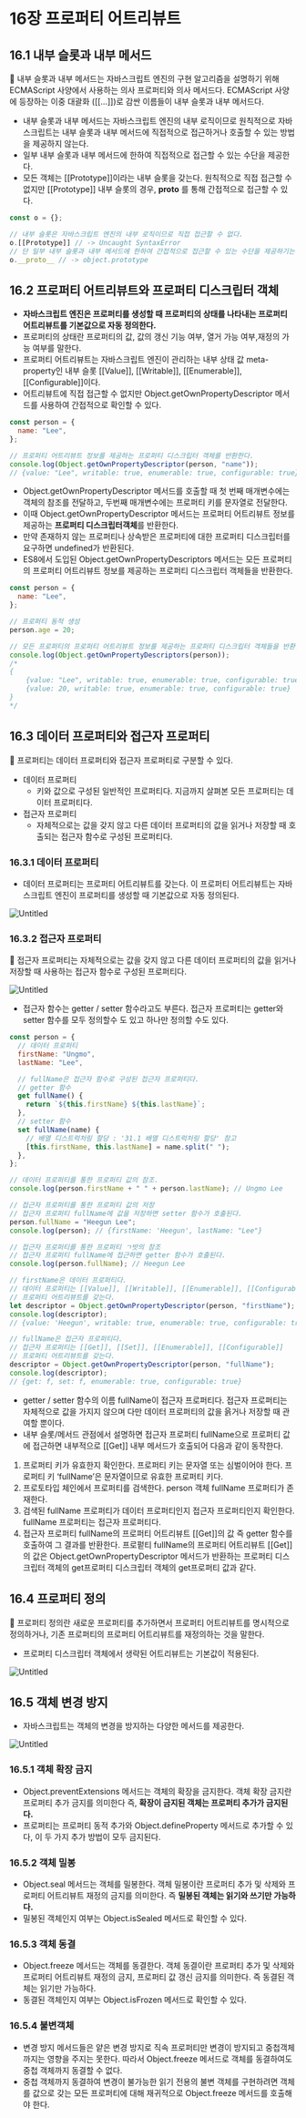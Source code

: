 # 16장 프로퍼티 어트리뷰트

## 16.1 내부 슬롯과 내부 메서드

<aside>
📌 내부 슬롯과 내부 메서드는 자바스크립트 엔진의 구현 알고리즘을 설명하기 위해 ECMAScript 사양에서 사용하는 의사 프로퍼티와 의사 메서드다. ECMAScript 사양에 등장하는 이중 대괄화 ([[…]])로 감싼 이름들이 내부 슬롯과 내부 메서드다.

</aside>

- 내부 슬롯과 내부 메서드는 자바스크립트 엔진의 내부 로직이므로 원칙적으로 자바스크립트는 내부 슬롯과 내부 메서드에 직접적으로 접근하거나 호출할 수 있는 방법을 제공하지 않는다.
- 일부 내부 슬롯과 내부 메서드에 한하여 직접적으로 접근할 수 있는 수단을 제공한다.
- 모든 객체는 [[Prototype]]이라는 내부 슬롯을 갖는다. 원칙적으로 직접 접근할 수 없지만 [[Prototype]] 내부 슬롯의 경우, **proto** 를 통해 간접적으로 접근할 수 있다.

```jsx
const o = {};

// 내부 슬롯은 자바스크립트 엔진의 내부 로직이므로 직접 접근할 수 없다.
o.[[Prototype]] // -> Uncaught SyntaxError
// 단 일부 내부 슬롯과 내부 메서드에 한하여 간접적으로 접근할 수 있는 수단을 제공하기는 한다.
o.__proto__ // -> object.prototype
```

## 16.2 프로퍼티 어트리뷰트와 프로퍼티 디스크립터 객체

- **자바스크립트 엔진은 프로퍼티를 생성할 때 프로퍼티의 상태를 나타내는 프로퍼티 어트리뷰트를 기본값으로 자동 정의한다.**
- 프로퍼티의 상태란 프로퍼티의 값, 값의 갱신 기능 여부, 열거 가능 여부,재정의 가능 여부를 말한다.
- 프로퍼티 어트리뷰트는 자바스크립트 엔진이 관리하는 내부 상태 값 meta-property인 내부 슬롯 [[Value]], [[Writable]], [[Enumerable]], [[Configurable]]이다.
- 어트리뷰트에 직접 접근할 수 없지만 Object.getOwnPropertyDescriptor 메서드를 사용하여 간접적으로 확인할 수 있다.

```jsx
const person = {
  name: "Lee",
};

// 프로퍼티 어트리뷰트 정보를 제공하는 프로퍼티 디스크립터 객체를 반환한다.
console.log(Object.getOwnPropertyDescriptor(person, "name"));
// {value: "Lee", writable: true, enumerable: true, configurable: true}
```

- Object.getOwnPropertyDescriptor 메서드를 호출할 때 첫 번째 매개변수에는 객체의 참조를 전달하고, 두번째 매개변수에는 프로퍼티 키를 문자열로 전달한다.
- 이때 Object.getOwnPropertyDescriptor 메서드는 프로퍼티 어트리뷰트 정보를 제공하는 **프로퍼티 디스크립터객체**를 반환한다.
- 만약 존재하지 않는 프로퍼티나 상속받은 프로퍼티에 대한 프로퍼티 디스크립터를 요구하면 undefined가 반환된다.
- ES8에서 도입된 Object.getOwnPropertyDescriptors 메서드는 모든 프로퍼티의 프로퍼티 어트리뷰트 정보를 제공하는 프로퍼티 디스크립터 객체들을 반환한다.

```jsx
const person = {
  name: "Lee",
};

// 프로퍼티 동적 생성
person.age = 20;

// 모든 프로퍼티의 프로퍼티 어트리뷰트 정보를 제공하는 프로퍼티 디스크립터 객체들을 반환한다.
console.log(Object.getOwnPropertyDescriptors(person));
/*
{
	{value: "Lee", writable: true, enumerable: true, configurable: true}
	{value: 20, writable: true, enumerable: true, configurable: true}
}
*/
```

## 16.3 데이터 프로퍼티와 접근자 프로퍼티

<aside>
📌 프로퍼티는 데이터 프로퍼티와 접근자 프로퍼티로 구분할 수 있다.

</aside>

- 데이터 프로퍼티
  - 키와 값으로 구성된 일반적인 프로퍼티다. 지금까지 살펴본 모든 프로퍼티는 데이터 프로퍼티다.
- 접근자 프로퍼티
  - 자체적으로는 값을 갖지 않고 다른 데이터 프로퍼티의 값을 읽거나 저장할 때 호출되는 접근자 함수로 구성된 프로퍼티다.

### 16.3.1 데이터 프로퍼티

- 데이터 프로퍼티는 프로퍼티 어트리뷰트를 갖는다. 이 프로퍼티 어트리뷰트는 자바스크립트 엔진이 프로퍼티를 생성할 때 기본값으로 자동 정의된다.

![Untitled](https://s3-us-west-2.amazonaws.com/secure.notion-static.com/a1617e7f-7fb6-41f4-82cf-7754b084f4a8/Untitled.png)

### 16.3.2 접근자 프로퍼티

<aside>
📌 접근자 프로퍼티는 자체적으로는 값을 갖지 않고 다른 데이터 프로퍼티의 값을 읽거나 저장할 때 사용하는 접근자 함수로 구성된 프로퍼티다.

</aside>

![Untitled](https://s3-us-west-2.amazonaws.com/secure.notion-static.com/cb76705b-c0de-4fc0-b53d-d93c0a9027a8/Untitled.png)

- 접근자 함수는 getter / setter 함수라고도 부른다. 접근자 프로퍼티는 getter와 setter 함수를 모두 정의할수 도 있고 하나만 정의할 수도 있다.

```jsx
const person = {
  // 데이터 프로퍼티
  firstName: "Ungmo",
  lastName: "Lee",

  // fullName은 접근자 함수로 구성된 접근자 프로퍼티다.
  // getter 함수
  get fullName() {
    return `${this.firstName} ${this.lastName}`;
  },
  // setter 함수
  set fullName(name) {
    // 배열 디스트럭처링 할당 : '31.1 배열 디스트럭처링 할당' 참고
    [this.firstName, this.lastName] = name.split(" ");
  },
};

// 데이터 프로퍼티를 통한 프로퍼티 값의 참조.
console.log(person.firstName + " " + person.lastName); // Ungmo Lee

// 접근자 프로퍼티를 통한 프로퍼티 값의 저장
// 접근자 프로퍼티 fullName에 값을 저장하면 setter 함수가 호출된다.
person.fullName = "Heegun Lee";
console.log(person); // {firstName: 'Heegun', lastName: "Lee"}

// 접근자 프로퍼티를 통한 프로퍼티 ㄱ밧의 참조
// 접근자 프로퍼티 fullName에 접근하면 getter 함수가 호출된다.
console.log(person.fullName); // Heegun Lee

// firstName은 데이터 프로퍼티다.
// 데이터 프로퍼티는 [[Value]], [[Writable]], [[Enumerable]], [[Configurable]]
// 프로퍼티 어트리뷰트를 갖는다.
let descriptor = Object.getOwnPropertyDescriptor(person, "firstName");
console.log(descriptor);
// {value: 'Heegun', writable: true, enumerable: true, configurable: true}

// fullName은 접근자 프로퍼티다.
// 접근자 프로퍼티는 [[Get]], [[Set]], [[Enumerable]], [[Configurable]]
// 프로퍼티 어트리뷰트를 갖는다.
descriptor = Object.getOwnPropertyDescriptor(person, "fullName");
console.log(descriptor);
// {get: f, set: f, enumerable: true, configurable: true}
```

- getter / setter 함수의 이름 fullName이 접근자 프로퍼티다. 접근자 프로퍼티는 자체적으로 값을 가지지 않으며 다만 데이터 프로퍼티의 값을 읅거나 저장할 때 관여할 뿐이다.
- 내부 슬롯/메서드 관점에서 설명하면 접근자 프로퍼티 fullName으로 프로퍼티 값에 접근하면 내부적으로 [[Get]] 내부 메서드가 호출되어 다음과 같이 동작한다.

1. 프로퍼티 키가 유효한지 확인한다. 프로퍼티 키는 문자열 또는 심벌이어야 한다. 프로퍼티 키 ‘fullName’은 문자열이므로 유효한 프로퍼티 키다.
2. 프로토타입 체인에서 프로퍼티를 검색한다. person 객체 fullName 프로퍼티가 존재한다.
3. 검색된 fullName 프로퍼티가 데이터 프로퍼티인지 접근자 프로퍼티인지 확인한다. fullName 프로퍼티는 접근자 프로퍼티다.
4. 접근자 프로퍼티 fullName의 프로퍼티 어트리뷰트 [[Get]]의 값 즉 getter 함수를 호출하여 그 결과를 반환한다. 프로펕티 fullName의 프로퍼티 어트리뷰트 [[Get]]의 값은 Object.getOwnPropertyDescriptor 메서드가 반환하는 프로퍼티 디스크립터 객체의 get프로퍼티 디스크립터 객체의 get프로퍼티 값과 같다.

## 16.4 프로퍼티 정의

<aside>
📌 프로퍼티 정의란 새로운 프로퍼티를 추가하면서 프로퍼티 어트리뷰트를 명시적으로 정의하거나, 기존 프로퍼티의 프로퍼티 어트리뷰트를 재정의하는 것을 말한다.

</aside>

- 프로퍼티 디스크립터 객체에서 생략된 어트리뷰트는 기본값이 적용된다.

![Untitled](https://s3-us-west-2.amazonaws.com/secure.notion-static.com/c9e814b8-b858-4511-9b2c-8344ba063ee1/Untitled.png)

## 16.5 객체 변경 방지

- 자바스크립트는 객체의 변경을 방지하는 다양한 메서드를 제공한다.

![Untitled](https://s3-us-west-2.amazonaws.com/secure.notion-static.com/9f79843d-0298-4ab3-845c-156549e081b3/Untitled.png)

### 16.5.1 객체 확장 금지

- Object.preventExtensions 메서드는 객체의 확장을 금지한다. 객체 확장 금지란 프로퍼티 추가 금지를 의미한다 즉, **확장이 금지된 객체는 프로퍼티 추가가 금지된다.**
- 프로퍼티는 프로퍼티 동적 추가와 Object.defineProperty 메서드로 추가할 수 있다, 이 두 가지 추가 방법이 모두 금지된다.

### 16.5.2 객체 밀봉

- Object.seal 메서드는 객체를 밀봉한다. 객체 밀봉이란 프로퍼티 추가 및 삭제와 프로퍼티 어트리뷰트 재정의 금지를 의미한다. 즉 **밀봉된 객체는 읽기와 쓰기만 가능하다.**
- 밀봉된 객체인지 여부는 Object.isSealed 메서드로 확인할 수 있다.

### 16.5.3 객체 동결

- Object.freeze 메서드는 객체를 동결한다. 객체 동결이란 프로퍼티 추가 및 삭제와 프로퍼티 어트리뷰트 재정의 금지, 프로퍼티 값 갱신 금지를 의미한다. 즉 동결된 객체는 읽기만 가능하다.
- 동결된 객체인지 여부는 Object.isFrozen 메서드로 확인할 수 있다.

### 16.5.4 불변객체

- 변경 방지 메서드들은 얕은 변경 방지로 직속 프로퍼티만 변경이 방지되고 중첩객체까지는 영향을 주지는 못한다. 따라서 Object.freeze 메서드로 객체를 동결하여도 중첩 객체까지 동결할 수 없다.
- 중첩 객체까지 동결하여 변경이 불가능한 읽기 전용의 불변 객체를 구현하려면 객체를 값으로 갖는 모든 프로퍼티에 대해 재귀적으로 Object.freeze 메서드를 호출해야 한다.
